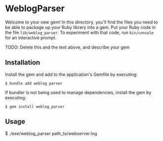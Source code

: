# WeblogParser

Welcome to your new gem! In this directory, you'll find the files you need to be able to package up your Ruby library into a gem. Put your Ruby code in the file `lib/weblog_parser`. To experiment with that code, run `bin/console` for an interactive prompt.

TODO: Delete this and the text above, and describe your gem

## Installation

Install the gem and add to the application's Gemfile by executing:

    $ bundle add weblog_parser

If bundler is not being used to manage dependencies, install the gem by executing:

    $ gem install weblog_parser

## Usage

  $  ./exe/weblog_parser path_to/webserver.log

